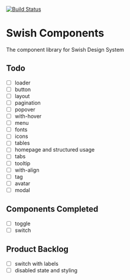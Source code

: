 [![Build Status](https://travis-ci.com/krfong916/swish-components.svg?branch=toggle)](https://travis-ci.com/krfong916/swish-components)

# Swish Components

The component library for Swish Design System

## Todo

- [ ] loader
- [ ] button
- [ ] layout
- [ ] pagination
- [ ] popover
- [ ] with-hover
- [ ] menu
- [ ] fonts
- [ ] icons
- [ ] tables
- [ ] homepage and structured usage
- [ ] tabs
- [ ] tooltip
- [ ] with-align
- [ ] tag
- [ ] avatar
- [ ] modal

## Components Completed

- [ ] toggle
- [ ] switch

## Product Backlog

- [ ] switch with labels
- [ ] disabled state and styling

